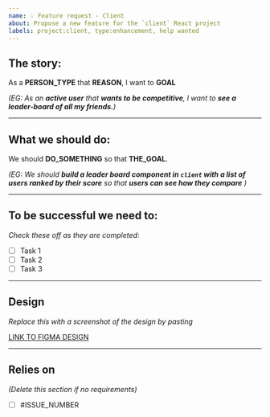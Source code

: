```yaml
---
name: 💡 Feature request - Client
about: Propose a new feature for the `client` React project
labels: project:client, type:enhancement, help wanted
---
```


## The story:
As a **PERSON_TYPE** that **REASON**, I want to **GOAL**

_(EG: As an **active user** that **wants to be competitive**, I want to **see a leader-board of all my friends.**)_

---

## What we should do:
We should **DO_SOMETHING** so that **THE_GOAL**.

_(EG: We should **build a leader board component in `client` with a list of users ranked by their score** so that **users can see how they compare** )_

---

## To be successful we need to:
_Check these off as they are completed:_
- [ ] Task 1
- [ ] Task 2
- [ ] Task 3

---

## Design
_Replace this with a screenshot of the design by pasting_

[LINK TO FIGMA DESIGN](https://figma.com)

---

## Relies on
_(Delete this section if no requirements)_
- [ ] #ISSUE_NUMBER
